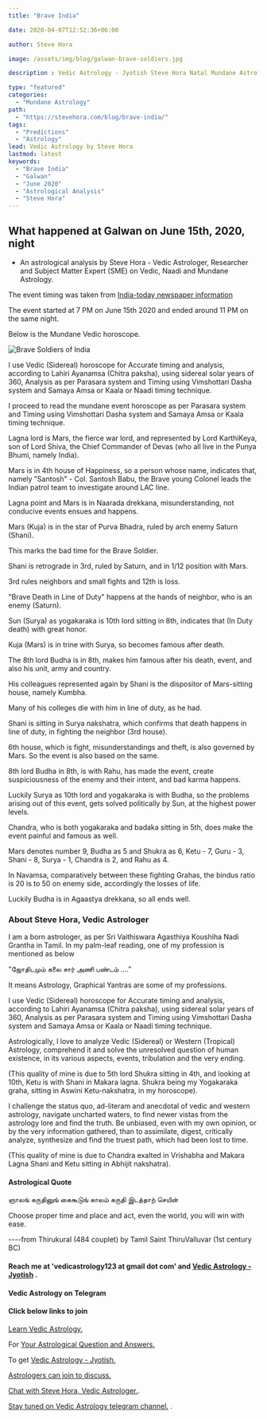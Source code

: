 ```yaml
---
title: "Brave India"

date: 2020-04-07T12:52:36+06:00

author: Steve Hora

image: /assets/img/blog/galwan-brave-soldiers.jpg

description : Vedic Astrology - Jyotish Steve Hora Natal Mundane Astrology Horoscope Reading Predictions Brave India

type: "featured"
categories: 
  - "Mundane Astrology"
path:
  - "https://stevehora.com/blog/brave-india/"  
tags:
  - "Predictions"
  - "Astrology"
lead: Vedic Astrology by Steve Hora
lastmod: latest 
keywords:
  - "Brave India"
  - "Galwan"
  - "June 2020"
  - "Astrological Analysis"
  - "Steve Hora"
---
```

## What happened at Galwan on June 15th, 2020, night

- An astrological analysis by Steve Hora - Vedic Astrologer, Researcher and Subject Matter Expert (SME) on Vedic, Naadi and Mundane Astrology.

The event timing was taken from [India-today newspaper information]( https://www.indiatoday.in/india/story/3-separate-brawls-outsider-chinese-troops-more-most-detailed-account-of-the-brutal-june-15-galwan-battle-1691185-2020-06-21)

The event started at 7 PM on June 15th 2020 and ended around 11 PM on the same night.

Below is the Mundane Vedic horoscope.

![Brave Soldiers of India](//assets/img/blog/brave-india-soldiers.png)

I use Vedic (Sidereal) horoscope for Accurate timing and analysis, according to Lahiri Ayanamsa (Chitra paksha), using sidereal solar years of 360, Analysis as per Parasara system and Timing using Vimshottari Dasha system and Samaya Amsa or Kaala or Naadi timing technique.

I proceed to read the mundane event horoscope as per Parasara system and Timing using Vimshottari Dasha system and Samaya Amsa or Kaala timing technique.

Lagna lord is Mars, the fierce war lord, and represented by Lord KarthiKeya, son of Lord Shiva, the Chief Commander of Devas (who all live in the Punya Bhumi, namely India).

Mars is in 4th house of Happiness, so a person whose name, indicates that, namely "Santosh" - Col. Santosh Babu, the Brave young Colonel leads the Indian patrol team to investigate around LAC line.

Lagna point and Mars is in Naarada drekkana, misunderstanding, not conducive events ensues and happens.

Mars (Kuja) is in the star of Purva Bhadra, ruled by arch enemy Saturn (Shani).

This marks the bad time for the Brave Soldier.

Shani is retrograde in 3rd, ruled by Saturn, and in 1/12 position with Mars.

3rd rules neighbors and small fights and 12th is loss.

"Brave Death in Line of Duty" happens at the hands of neighbor, who is an enemy (Saturn).

Sun (Surya) as yogakaraka is 10th lord sitting in 8th, indicates that (In Duty death) with great honor.

Kuja (Mars) is in trine with Surya, so becomes famous after death.

The 8th lord Budha is in 8th, makes him famous after his death, event, and also his unit, army and country.

His colleagues represented again by Shani is the dispositor of Mars-sitting house, namely Kumbha.

Many of his colleges die with him in line of duty, as he had.

Shani is sitting in Surya nakshatra, which confirms that death happens in line of duty, in fighting the neighbor (3rd house).

6th house, which is fight, misunderstandings and theft, is also governed by Mars. So the event is also based on the same.

8th lord Budha in 8th, is with Rahu, has made the event, create suspiciousness of the enemy and their intent, and bad karma happens.

Luckily Surya as 10th lord and yogakaraka is with Budha, so the problems arising out of this event, gets solved politically by Sun, at the highest power levels.

Chandra, who is both yogakaraka and badaka sitting in 5th, does make the event painful and famous as well.

Mars denotes number 9, Budha as 5 and Shukra as 6, Ketu - 7, Guru - 3, Shani - 8, Surya - 1, Chandra is 2, and Rahu as 4.

In Navamsa, comparatively between these fighting Grahas, the bindus ratio is 20 is to 50 on enemy side, accordingly the losses of life.

Luckily Budha is in Agaastya drekkana, so all ends well.

### About Steve Hora, Vedic Astrologer

I am a born astrologer, as per Sri Vaithiswara Agasthiya Koushiha Nadi Grantha in Tamil.
In my palm-leaf reading, one of my profession is mentioned as below

“ஜோதிடமும் கலை சார் அணி பண்டம் ….”

It means Astrology, Graphical Yantras are some of my professions.

I use Vedic (Sidereal) horoscope for Accurate timing and analysis, according to Lahiri Ayanamsa (Chitra paksha), using sidereal solar years of 360, Analysis as per Parasara system and Timing using Vimshottari Dasha system and Samaya Amsa or Kaala or Naadi timing technique.

Astrologically, I love to analyze Vedic (Sidereal) or Western (Tropical) Astrology, comprehend it and solve the unresolved question of human existence, in its various aspects, events, tribulation and the very ending.

(This quality of mine is due to 5th lord Shukra sitting in 4th, and looking at 10th, Ketu is with Shani in Makara lagna. Shukra being my Yogakaraka graha, sitting in Aswini Ketu-nakshatra, in my horoscope).

I challenge the status quo, ad-literam and anecdotal of vedic and western astrology, navigate uncharted waters, to find newer vistas from the astrology lore and find the truth. Be unbiased, even with my own opinion, or by the very information gathered, than to assimilate, digest, critically analyze, synthesize and find the truest path, which had been lost to time.

(This quality of mine is due to Chandra exalted in Vrishabha and Makara Lagna Shani and Ketu sitting in Abhijit nakshatra).

#### Astrological Quote
ஞாலங் கருதினுங் கைகூடுங் காலம் கருதி இடத்தாற் செயின்

Choose proper time and place and act, even the world, you will win with ease.

----from Thirukural (484 couplet) by Tamil Saint ThiruValluvar (1st century BC)


#### Reach me at 'vedicastrology123 at gmail dot com' and [Vedic Astrology - Jyotish](https://stevehora.com) .

#### Vedic Astrology on Telegram

#### Click below links to join

[Learn Vedic Astrology.](https://www.t.me/LearnVedicAstrology)

For [Your Astrological Question and Answers.](https://www.t.me/Q2AAstrology)

To get [Vedic Astrology - Jyotish.](https://www.t.me/vedic_astrology_advice)

[Astrologers can join to discuss.](https://www.t.me/VedicAstrologySpace)

[Chat with Steve Hora, Vedic Astrologer.](https://www.t.me/stevehora).

[Stay tuned on Vedic Astrology telegram channel.](https://www.t.me/stevehorachannel) .